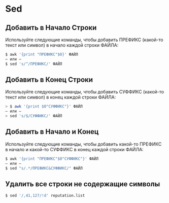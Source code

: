 # Sed

## Добавить в Начало Строки
Используйте следующие команды, чтобы добавить ПРЕФИКС (какой-то текст или символ) в начало каждой строки ФАЙЛА:
``` bash
$ awk '{print "ПРЕФИКС"$0}' ФАЙЛ
— или —
$ sed 's/^/ПРЕФИКС/' ФАЙЛ
```
## Добавить в Конец Строки
Используйте следующие команды, чтобы добавить СУФФИКС (какой-то текст или символ) в конец каждой строки ФАЙЛА:
``` bash
> $ awk '{print $0"СУФФИКС"}' ФАЙЛ
— или —
> sed 's/$/СУФФИКС/' ФАЙЛ
```
## Добавить в Начало и Конец
Используйте следующие команды, чтобы добавить какой-то ПРЕФИКС в начало и какой-то СУФФИКС в конец каждой строки ФАЙЛА:
``` bash
$ awk '{print "ПРЕФИКС"$0"СУФФИКС"}' ФАЙЛ
— или —
$ sed "s/.*/ПРЕФИКС&СУФФИКС/" ФАЙЛ
```
## Удалить все строки не содержащие символы
``` bash
$ sed '/,41,127/!d' reputation.list
```
